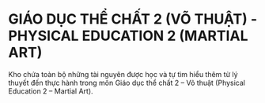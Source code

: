 # GIÁO DỤC THỂ CHẤT 2 (VÕ THUẬT) - PHYSICAL EDUCATION 2 (MARTIAL ART)

Kho chứa toàn bộ những tài nguyên được học và tự tìm hiểu thêm từ lý thuyết đến thực hành trong môn Giáo dục thể chất 2 – Võ thuật (Physical Education 2 – Martial Art).

